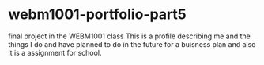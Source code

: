 # webm1001-portfolio-part5
final project in the WEBM1001 class
This is a profile describing me and the things I do and have planned to do in the future for a buisness plan and also it is a assignment for school.
